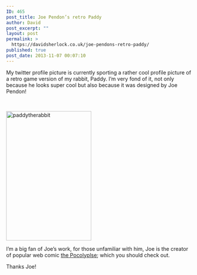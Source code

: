 ```yaml
---
ID: 465
post_title: Joe Pendon’s retro Paddy
author: David
post_excerpt: ""
layout: post
permalink: >
  https://davidsherlock.co.uk/joe-pendons-retro-paddy/
published: true
post_date: 2013-11-07 00:07:10
---
```

My twitter profile picture is currently sporting a rather cool profile picture of a retro game version of my rabbit, Paddy. I’m very fond of it, not only because he looks super cool but also because it was designed by Joe Pendon!

&nbsp;

<a href="http://davidsherlock.co.uk/wp-content/uploads/2013/11/paddytherabbit.jpg"><img class="aligncenter size-full wp-image-466" alt="paddytherabbit" src="http://davidsherlock.co.uk/wp-content/uploads/2013/11/paddytherabbit.jpg" width="230" height="350" /></a>

I’m a big fan of Joe’s work, for those unfamiliar with him, Joe is the creator of popular web comic <a href="http://www.thepocalypse.com/">the Pocolyplse</a>; which you should check out.

Thanks Joe!